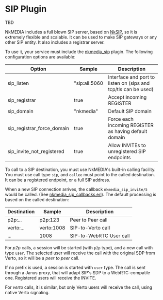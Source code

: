 # SIP Plugin

TBD


NkMEDIA includes a full blown SIP server, based on [NkSIP](https://github.com/NetComposer/nksip), so it is extremely flexible and scalable. It can be used to make SIP gateways or any other SIP entity. It also includes a registrar server.

To use it, your service must include the [nkmedia_sip](../src/plugins/nkmedia_sip.erl) plugin. The following configuration options are available:

Option|Sample|Description
---|---|---
sip_listen|"sip:all:5060|Interface and port to listen on (sips and tcp/tls can be used)
sip_registrar|true|Accept incoming REGISTER
sip_domain|"nkmedia"|Default SIP domain
sip_registrar_force_domain|true|Force each incoming REGISTER as having default domain
sip_invite_not_registered|true|Allow INVITEs to unregistered SIP endpoints

To call to a SIP destination, you must use NkMEDIA's built-in calling facility. You must use call type `sip`, and `callee` must point to the called destination. It can be a registered endpoint, or a full SIP address.

When a new SIP connection arrives, the callback `nkmedia_sip_invite/5` would be called. (See [nkmedia_sip_callbacks.erl](../src/plugins/nkmedia_sip_callbacks.erl)). The default processing is based on the called destination:

Destination|Sample|Description
---|---|---
p2p:...|p2p:123|Peer to Peer call
verto:...|verto:1008|SIP-to-Verto call
...|1008|SIP-to-WebRTC User call

For _p2p_ calls, a session will be started (with `p2p` type), and a new call with type `user`. The selected user will receive the call with the original SDP from Verto, so it will be a _peer to peer_ call.

If no prefix is used, a session is started with `user` type. The call is sent through a Janus proxy, that will adapt SIP's SDP to a WebRTC-compatile one. Registered users will receive the INVITE.

For _verto_ calls, it is similar, but only Verto users will receive the call, using native Verto signaling.

